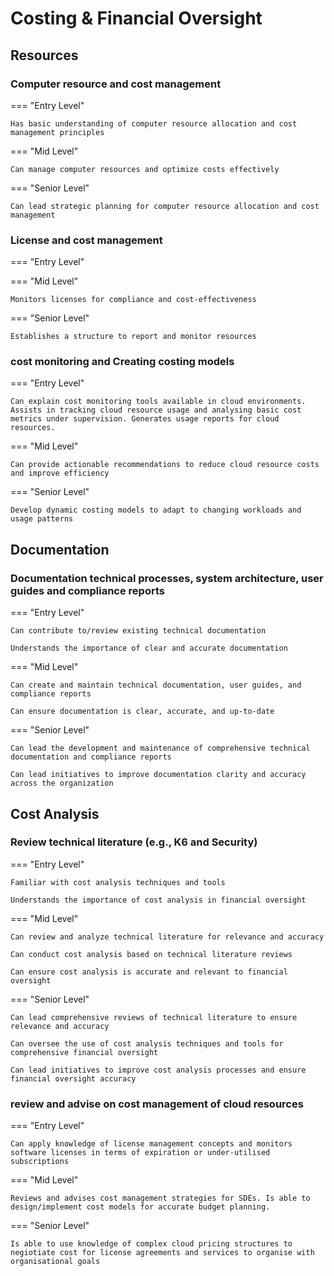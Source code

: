# Costing & Financial Oversight

## Resources



### Computer resource and cost management

=== "Entry Level"

    Has basic understanding of computer resource allocation and cost management principles

=== "Mid Level"

    Can manage computer resources and optimize costs effectively

=== "Senior Level"

    Can lead strategic planning for computer resource allocation and cost management



### License and cost management

=== "Entry Level"



=== "Mid Level"

    Monitors licenses for compliance and cost-effectiveness

=== "Senior Level"

    Establishes a structure to report and monitor resources



### cost monitoring and Creating costing models

=== "Entry Level"

    Can explain cost monitoring tools available in cloud environments. Assists in tracking cloud resource usage and analysing basic cost metrics under supervision. Generates usage reports for cloud resources.

=== "Mid Level"

    Can provide actionable recommendations to reduce cloud resource costs and improve efficiency

=== "Senior Level"

    Develop dynamic costing models to adapt to changing workloads and usage patterns

## Documentation



### Documentation technical processes, system architecture, user guides and compliance reports

=== "Entry Level"

    Can contribute to/review existing technical documentation

    Understands the importance of clear and accurate documentation

=== "Mid Level"

    Can create and maintain technical documentation, user guides, and compliance reports

    Can ensure documentation is clear, accurate, and up-to-date

=== "Senior Level"

    Can lead the development and maintenance of comprehensive technical documentation and compliance reports

    Can lead initiatives to improve documentation clarity and accuracy across the organization

## Cost Analysis



### Review technical literature (e.g., K6 and Security)

=== "Entry Level"



    Familiar with cost analysis techniques and tools

    Understands the importance of cost analysis in financial oversight

=== "Mid Level"

    Can review and analyze technical literature for relevance and accuracy

    Can conduct cost analysis based on technical literature reviews

    Can ensure cost analysis is accurate and relevant to financial oversight

=== "Senior Level"

    Can lead comprehensive reviews of technical literature to ensure relevance and accuracy

    Can oversee the use of cost analysis techniques and tools for comprehensive financial oversight

    Can lead initiatives to improve cost analysis processes and ensure financial oversight accuracy



### review and advise on cost management of cloud resources

=== "Entry Level"

    Can apply knowledge of license management concepts and monitors software licenses in terms of expiration or under-utilised subscriptions

=== "Mid Level"

    Reviews and advises cost management strategies for SDEs. Is able to design/implement cost models for accurate budget planning.

=== "Senior Level"

    Is able to use knowledge of complex cloud pricing structures to negiotiate cost for license agreements and services to organise with organisational goals
